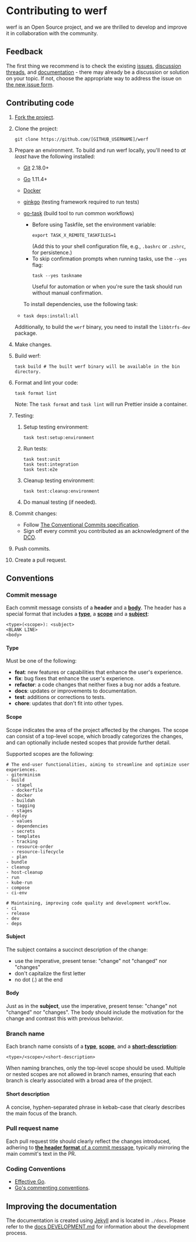 # Contributing to werf

werf is an Open Source project, and we are thrilled to develop and improve it in collaboration with the community.

## Feedback

The first thing we recommend is to check the existing [issues](https://github.com/werf/werf/issues), [discussion threads](https://github.com/werf/werf/discussions), and [documentation](https://werf.io/docs/v2/) - there may already be a discussion or solution on your topic. If not, choose the appropriate way to address the issue on [the new issue form](https://github.com/werf/werf/issues/new/choose).

## Contributing code

1. [Fork the project](https://github.com/werf/werf/fork).
2. Clone the project:

   ```shell
   git clone https://github.com/[GITHUB_USERNAME]/werf
   ```

3. Prepare an environment. To build and run werf locally, you'll need to _at least_ have the following installed:

   - [Git](https://git-scm.com/book/en/v2/Getting-Started-Installing-Git) 2.18.0+
   - [Go](https://golang.org/doc/install) 1.11.4+
   - [Docker](https://docs.docker.com/get-docker/)
   - [ginkgo](https://onsi.github.io/ginkgo/#installing-ginkgo) (testing framework required to run tests)
   - [go-task](https://taskfile.dev/installation/) (build tool to run common workflows)
     - Before using Taskfile, set the environment variable:  
         ```shell
         export TASK_X_REMOTE_TASKFILES=1
         ```
         (Add this to your shell configuration file, e.g., `.bashrc` or `.zshrc`, for persistence.)
     - To skip confirmation prompts when running tasks, use the `--yes` flag:  
         ```shell
         task --yes taskname
         ```
         Useful for automation or when you're sure the task should run without manual confirmation.
         
      To install dependencies, use the following task:

   - `task deps:install:all`

   Additionally, to build the `werf` binary, you need to install the `libbtrfs-dev` package.

4. Make changes.
5. Build werf:

   ```shell
   task build # The built werf binary will be available in the bin directory.
   ```

6. Format and lint your code:

    ```shell
    task format lint
    ```

    Note: The `task format` and `task lint` will run Prettier inside a container.

7. Testing:
   1. Setup testing environment:
      ```shell
      task test:setup:environment
      ```
   2. Run tests:
      ```shell
      task test:unit
      task test:integration
      task test:e2e
      ```
   3. Cleanup testing environment:
      ```shell
      task test:cleanup:environment
      ```
   4.  Do manual testing (if needed).

8.  Commit changes:

    - Follow [The Conventional Commits specification](https://www.conventionalcommits.org/en/v1.0.0/).
    - Sign off every commit you contributed as an acknowledgment of the [DCO](https://developercertificate.org/).

9.  Push commits.
10. Create a pull request.

## Conventions

### Commit message

Each commit message consists of a **header** and a [**body**](#body). The header has a special format that includes a [**type**](#type), a [**scope**](#scope) and a [**subject**](#subject):

```
<type>(<scope>): <subject>
<BLANK LINE>
<body>
```

#### Type

Must be one of the following:

- **feat**: new features or capabilities that enhance the user's experience.
- **fix**: bug fixes that enhance the user's experience.
- **refactor**: a code changes that neither fixes a bug nor adds a feature.
- **docs**: updates or improvements to documentation.
- **test**: additions or corrections to tests.
- **chore**: updates that don't fit into other types.

#### Scope

Scope indicates the area of the project affected by the changes. The scope can consist of a top-level scope, which broadly categorizes the changes, and can optionally include nested scopes that provide further detail.

Supported scopes are the following:

```
# The end-user functionalities, aiming to streamline and optimize user experiences.
- giterminism
- build
  - stapel
  - dockerfile
  - docker
  - buildah
  - tagging
  - stages
- deploy
  - values
  - dependencies
  - secrets
  - templates
  - tracking
  - resource-order
  - resource-lifecycle
  - plan
- bundle
- cleanup
- host-cleanup
- run
- kube-run
- compose
- ci-env

# Maintaining, improving code quality and development workflow.
- ci
- release
- dev
- deps
```

#### Subject

The subject contains a succinct description of the change:

- use the imperative, present tense: "change" not "changed" nor "changes"
- don't capitalize the first letter
- no dot (.) at the end

#### Body

Just as in the **subject**, use the imperative, present tense: "change" not "changed" nor "changes".
The body should include the motivation for the change and contrast this with previous behavior.

### Branch name

Each branch name consists of a [**type**](#type), [**scope**](#scope), and a [**short-description**](#short-description):

```
<type>/<scope>/<short-description>
```

When naming branches, only the top-level scope should be used. Multiple or nested scopes are not allowed in branch names, ensuring that each branch is clearly associated with a broad area of the project.

#### Short description

A concise, hyphen-separated phrase in kebab-case that clearly describes the main focus of the branch.

### Pull request name

Each pull request title should clearly reflect the changes introduced, adhering to [**the header format** of a commit message](#commit-message), typically mirroring the main commit's text in the PR.

### Coding Conventions

- [Effective Go](https://golang.org/doc/effective_go.html).
- [Go's commenting conventions](http://blog.golang.org/godoc-documenting-go-code).

## Improving the documentation

The documentation is created using [Jekyll](https://jekyllrb.com/) and is located in `./docs`. Please refer to the [docs DEVELOPMENT.md](./docs/DEVELOPMENT.md) for information about the development process.
